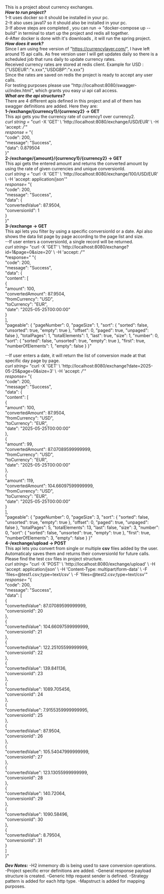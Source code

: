 This is a project about currency exchanges.  
***How to run project?***  
1-It uses docker so it should be installed in your pc.  
2-It also uses java17 so it should also be installed in your pc.  
3-If above steps are completed , you can run -> "docker-compose up --build" in terminal to start up the project and redis all together.  
4-After docker is done with it's downloads , it will run the spring project.  
***How does it work?***  
Since I am using free version of "https://currencylayer.com/", I have left around 15 api calls. As free version user I will get updates daily so there is a scheduled job that runs daily to update currency rates.  
Received currency rates are stored at redis client. Example for USD : {"USDEUR":"x.xxx","USDGBP":"x.xxx"}  
Since the rates are saved on redis the project is ready to accept any user calls.  
For testing purposes please use "http://localhost:8080/swagger-ui/index.html", which grants you easy ui api call access.  
***What are the api structures?***  
There are 4 different apis defined in this project and all of them has swagger definitions are added. Here they are:  
**1-/exchange/{currency1}/{currency2} -> GET**  
This api gets you the currency rate of currency1 over currency2.  
*curl string =* "curl -X 'GET' \  'http://localhost:8080/exchange/USD/EUR' \  -H 'accept: */*'"  
*response =* "{  
  "code": 200,  
  "message": "Success",  
  "data": 0.879504  
}"  
**2-/exchange/{amount}/{currency1}/{currency2} -> GET**  
This api gets the entered amount and returns the converted amount by using the rate of given currencies and unique conversionId.  
*curl string =* "curl -X 'GET' \  'http://localhost:8080/exchange/100/USD/EUR' \  -H 'accept: application/json'"  
*response=* "{  
  "code": 200,  
  "message": "Success",  
  "data": {  
    "convertedValue": 87.9504,  
    "conversionId": 1  
  }  
}"  
**3-/exchange -> GET**  
This api lets you filter by using a specific conversionId or a date. Api also shows the data list page by page according to the page list and size.  
--If user enters a conversionId, a single record will be returned.  
*curl string=* "curl -X 'GET' \  'http://localhost:8080/exchange?id=1&page=0&size=20' \  -H 'accept: */*'"  
*response=" "{  
  "code": 200,  
  "message": "Success",  
  "data": {  
    "content": [  
      {  
        "amount": 100,  
        "convertedAmount": 87.9504,  
        "fromCurrency": "USD",  
        "toCurrency": "EUR",  
        "date": "2025-05-25T00:00:00"  
      }  
    ],  
    "pageable": {
      "pageNumber": 0,
      "pageSize": 1,
      "sort": {
        "sorted": false,
        "unsorted": true,
        "empty": true
      },
      "offset": 0,
      "paged": true,
      "unpaged": false
    },
    "totalPages": 1,
    "totalElements": 1,
    "last": true,
    "size": 1,
    "number": 0,
    "sort": {
      "sorted": false,
      "unsorted": true,
      "empty": true
    },
    "first": true,
    "numberOfElements": 1,
    "empty": false
  }
}"  

--If user enters a date, it will return the list of conversion made at that specific day page by page.  
*curl string=* "curl -X 'GET' \  'http://localhost:8080/exchange?date=2025-05-25&page=0&size=3' \  -H 'accept: */*'"  
*response=* "{  
  "code": 200,  
  "message": "Success",  
  "data": {  
    "content": [  
      {  
        "amount": 100,  
        "convertedAmount": 87.9504,  
        "fromCurrency": "USD",  
        "toCurrency": "EUR",  
        "date": "2025-05-25T00:00:00"  
      },  
      {  
        "amount": 99,  
        "convertedAmount": 87.07089599999999,  
        "fromCurrency": "USD",  
        "toCurrency": "EUR",  
        "date": "2025-05-25T00:00:00"  
      },  
      {  
        "amount": 119,  
        "convertedAmount": 104.66097599999999,  
        "fromCurrency": "USD",  
        "toCurrency": "EUR",  
        "date": "2025-05-25T00:00:00"  
      }  
    ],  
    "pageable": {
      "pageNumber": 0,
      "pageSize": 3,
      "sort": {
        "sorted": false,
        "unsorted": true,
        "empty": true
      },
      "offset": 0,
      "paged": true,
      "unpaged": false
    },
    "totalPages": 5,
    "totalElements": 13,
    "last": false,
    "size": 3,
    "number": 0,
    "sort": {
      "sorted": false,
      "unsorted": true,
      "empty": true
    },
    "first": true,
    "numberOfElements": 3,
    "empty": false
  }
}"  
**4-/exchange/upload -> POST**  
This api lets you convert from single or multiple **csv** files added by the user. Automaticaly saves them and returns their conversionId for future calls. Please find the test csv files in project structure.  
*curl string=* "curl -X 'POST' \  'http://localhost:8080/exchange/upload' \  -H 'accept: application/json' \  -H 'Content-Type: multipart/form-data' \  -F 'files=@test1.csv;type=text/csv' \  -F 'files=@test2.csv;type=text/csv'"  
*response=* "{  
  "code": 200,  
  "message": "Success",  
  "data": [  
    {  
      "convertedValue": 87.07089599999999,  
      "conversionId": 20  
    },  
    {  
      "convertedValue": 104.66097599999999,  
      "conversionId": 21  
    },  
    {  
      "convertedValue": 122.25105599999999,  
      "conversionId": 22  
    },  
    {  
      "convertedValue": 139.841136,  
      "conversionId": 23  
    },  
    {  
      "convertedValue": 1089.705456,  
      "conversionId": 24  
    },  
    {  
      "convertedValue": 7.9155359999999995,  
      "conversionId": 25  
    },  
    {  
      "convertedValue": 87.9504,  
      "conversionId": 26  
    },  
    {  
      "convertedValue": 105.54047999999999,  
      "conversionId": 27  
    },  
    {  
      "convertedValue": 123.13055999999999,  
      "conversionId": 28  
    },  
    {  
      "convertedValue": 140.72064,  
      "conversionId": 29  
    },  
    {  
      "convertedValue": 1090.58496,  
      "conversionId": 30  
    },  
    {  
      "convertedValue": 8.79504,  
      "conversionId": 31  
    }  
  ]  
}" 

***Dev Notes:***
-H2 inmemory db is being used to save conversion operations.
-Project specific error definitions are added.
-General response payload structure is created.
-Generic http request sender is defined.
-Strategy pattern is added for each http type.
-Mapstruct is added for mapping purposes.
